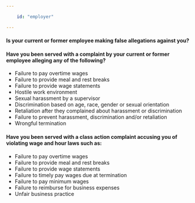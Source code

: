 ```yaml
---

    id: "employer"

---
```

<!-- <div class="content-1">
    Is your current or former employee making false allegations against you?
    Have you been served with a complaint by your current or former employee alleging any of the following?
</div>

<div class="content-3">
    Have you been served with a class action complaint accusing you of violating wage and hour laws?
    You've come to the right place. We will help you build a strong defense and offense against these claims. 
    Contact us for a free consultation and speak to a member of our legal team.
</div> -->

#### Is your current or former employee making false allegations against you?
#### Have you been served with a complaint by your current or former employee alleging any of the following? 

- Failure to pay overtime wages
- Failure to provide meal and rest breaks
- Failure to provide wage statements
- Hostile work environment
- Sexual harassment by a supervisor
- Discrimination based on age, race, gender or sexual orientation
- Retaliation after they complained about harassment or discrimination
- Failure to prevent harassment, discrimination and/or retaliation
- Wrongful termination

#### Have you been served with a class action complaint accusing you of violating wage and hour laws such as:

- Failure to pay overtime wages
- Failure to provide meal and rest breaks
- Failure to provide wage statements
- Failure to timely pay wages due at termination
- Failure to pay minimum wages
- Failure to reimburse for business expenses
- Unfair business practice

